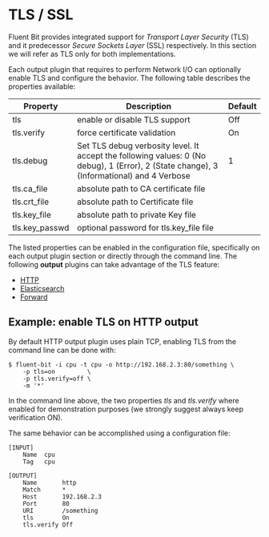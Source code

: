 # TLS / SSL

Fluent Bit provides integrated support for _Transport Layer Security_ \(TLS\) and it predecessor _Secure Sockets Layer_ \(SSL\) respectively. In this section we will refer as TLS only for both implementations.

Each output plugin that requires to perform Network I/O can optionally enable TLS and configure the behavior. The following table describes the properties available:

| Property | Description | Default |
| --- | --- | --- |
| tls | enable or disable TLS support | Off |
| tls.verify | force certificate validation | On |
| tls.debug  | Set TLS debug verbosity level. It accept the following values: 0 (No debug), 1 (Error), 2 (State change), 3 (Informational) and 4 Verbose| 1 |
| tls.ca\_file | absolute path to CA certificate file |  |
| tls.crt\_file | absolute path to Certificate file |  |
| tls.key\_file | absolute path to private Key file |  |
| tls.key\_passwd | optional password for tls.key\_file file |  |

The listed properties can be enabled in the configuration file, specifically on each output plugin section or directly through the command line. The following **output** plugins can take advantage of the TLS feature:

* [HTTP](../output/http.md)
* [Elasticsearch](../output/elasticsearch.md)
* [Forward](../output/forward.md)

## Example: enable TLS on HTTP output

By default HTTP output plugin uses plain TCP, enabling TLS from the command line can be done with:

```
$ fluent-bit -i cpu -t cpu -o http://192.168.2.3:80/something \
    -p tls=on         \
    -p tls.verify=off \
    -m '*'

```

In the command line above, the two properties _tls_ and _tls.verify_ where enabled for demonstration purposes \(we strongly suggest always keep verification ON\).

The same behavior can be accomplished using a configuration file:

```
[INPUT]
    Name  cpu
    Tag   cpu

[OUTPUT]
    Name       http
    Match      *
    Host       192.168.2.3
    Port       80
    URI        /something
    tls        On
    tls.verify Off
```
